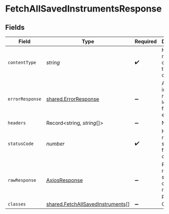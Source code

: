 # FetchAllSavedInstrumentsResponse


## Fields

| Field                                                                                | Type                                                                                 | Required                                                                             | Description                                                                          |
| ------------------------------------------------------------------------------------ | ------------------------------------------------------------------------------------ | ------------------------------------------------------------------------------------ | ------------------------------------------------------------------------------------ |
| `contentType`                                                                        | *string*                                                                             | :heavy_check_mark:                                                                   | HTTP response content type for this operation                                        |
| `errorResponse`                                                                      | [shared.ErrorResponse](../../models/shared/errorresponse.md)                         | :heavy_minus_sign:                                                                   | Any bad or invalid request will lead to following error object                       |
| `headers`                                                                            | Record<string, *string*[]>                                                           | :heavy_minus_sign:                                                                   | N/A                                                                                  |
| `statusCode`                                                                         | *number*                                                                             | :heavy_check_mark:                                                                   | HTTP response status code for this operation                                         |
| `rawResponse`                                                                        | [AxiosResponse](https://axios-http.com/docs/res_schema)                              | :heavy_minus_sign:                                                                   | Raw HTTP response; suitable for custom response parsing                              |
| `classes`                                                                            | [shared.FetchAllSavedInstruments](../../models/shared/fetchallsavedinstruments.md)[] | :heavy_minus_sign:                                                                   | OK                                                                                   |